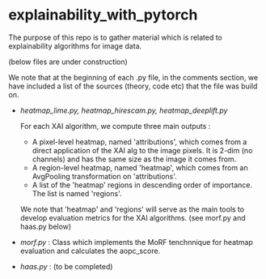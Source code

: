 # explainability_with_pytorch

The purpose of this repo is to gather material which is related to explainability algorithms for image data.

(below files are under construction)

We note that at the beginning of each .py file, in the comments section, we have included a list of the sources (theory, code etc) that the file was build on.

- *heatmap_lime.py, heatmap_hirescam.py, heatmap_deeplift.py* <br/>

    For each XAI algorithm, we compute three main outputs :
    
    - A pixel-level heatmap, named 'attributions', which comes from a direct application of the XAI alg to the image pixels. It is 2-dim (no channels) and has the same size as the image it comes from. 
    - A region-level heatmap, named 'heatmap', which comes from an AvgPooling transformation on 'attributions'.
    - A list of the 'heatmap' regions in descending order of importance. The list is named 'regions'.

    We note that 'heatmap' and 'regions' will serve as the main tools to develop evaluation metrics for the XAI algorithms. (see morf.py and haas.py below)

- *morf.py* : Class which implements the MoRF tenchnnique for heatmap evaluation and calculates the aopc_score.

- *haas.py* : (to be completed)
